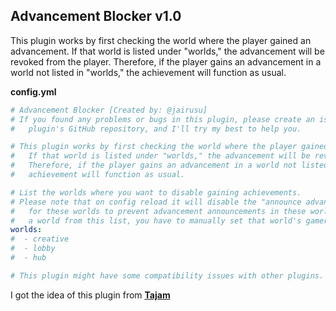 ## Advancement Blocker v1.0

This plugin works by first checking the world where the player gained an advancement. If that world is listed under "worlds," the advancement will be revoked from the player. Therefore, if the player gains an advancement in a world not listed in "worlds," the achievement will function as usual.

**config.yml**
```yaml
# Advancement Blocker [Created by: @jairusu]
# If you found any problems or bugs in this plugin, please create an issue in this
#   plugin's GitHub repository, and I'll try my best to help you.

# This plugin works by first checking the world where the player gained an advancement.
#   If that world is listed under "worlds," the advancement will be revoked from the player.
#   Therefore, if the player gains an advancement in a world not listed in "worlds," the
#   achievement will function as usual.

# List the worlds where you want to disable gaining achievements.
# Please note that on config reload it will disable the "announce advancement" gamerule
#   for these worlds to prevent advancement announcements in these worlds. If you remove
#   a world from this list, you have to manually set that world's gamerule.
worlds:
#  - creative
#  - lobby
#  - hub

# This plugin might have some compatibility issues with other plugins.
```

I got the idea of this plugin from **[Tajam](https://www.spigotmc.org/members/tajam.627607/)**
